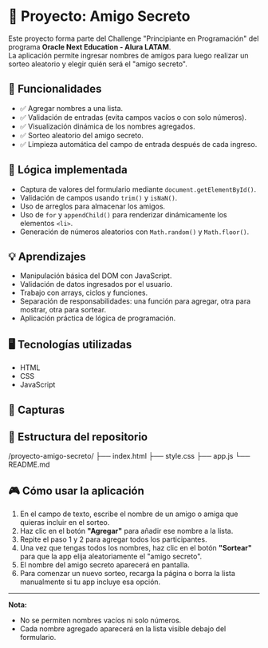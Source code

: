 # 🎁 Proyecto: Amigo Secreto

Este proyecto forma parte del Challenge "Principiante en Programación" del programa **Oracle Next Education - Alura LATAM**.  
La aplicación permite ingresar nombres de amigos para luego realizar un sorteo aleatorio y elegir quién será el "amigo secreto".

## 🚀 Funcionalidades

- ✅ Agregar nombres a una lista.
- ✅ Validación de entradas (evita campos vacíos o con solo números).
- ✅ Visualización dinámica de los nombres agregados.
- ✅ Sorteo aleatorio del amigo secreto.
- ✅ Limpieza automática del campo de entrada después de cada ingreso.

## 🧠 Lógica implementada

- Captura de valores del formulario mediante `document.getElementById()`.
- Validación de campos usando `trim()` y `isNaN()`.
- Uso de arreglos para almacenar los amigos.
- Uso de `for` y `appendChild()` para renderizar dinámicamente los elementos `<li>`.
- Generación de números aleatorios con `Math.random()` y `Math.floor()`.

## 💡 Aprendizajes

- Manipulación básica del DOM con JavaScript.
- Validación de datos ingresados por el usuario.
- Trabajo con arrays, ciclos y funciones.
- Separación de responsabilidades: una función para agregar, otra para mostrar, otra para sortear.
- Aplicación práctica de lógica de programación.

## 🖥️ Tecnologías utilizadas

- HTML
- CSS
- JavaScript


## 📸 Capturas


## 📂 Estructura del repositorio

/proyecto-amigo-secreto/
├── index.html
├── style.css
├── app.js
└── README.md

## 🎮 Cómo usar la aplicación

1. En el campo de texto, escribe el nombre de un amigo o amiga que quieras incluir en el sorteo.
2. Haz clic en el botón **"Agregar"** para añadir ese nombre a la lista.
3. Repite el paso 1 y 2 para agregar todos los participantes.
4. Una vez que tengas todos los nombres, haz clic en el botón **"Sortear"** para que la app elija aleatoriamente el "amigo secreto".
5. El nombre del amigo secreto aparecerá en pantalla.
6. Para comenzar un nuevo sorteo, recarga la página o borra la lista manualmente si tu app incluye esa opción.

---

**Nota:**  
- No se permiten nombres vacíos ni solo números.  
- Cada nombre agregado aparecerá en la lista visible debajo del formulario.


